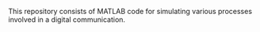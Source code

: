 This repository consists of MATLAB code for simulating various processes involved in a digital communication.
